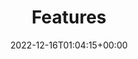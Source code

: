---
weight: 210
title: "Features"
description: "A guide to the core features of Lotus Docs."
icon: auto_awesome
date: 2022-12-16T01:04:15+00:00
lastmod: 2022-12-16T01:04:15+00:00
draft: true
images: []
---